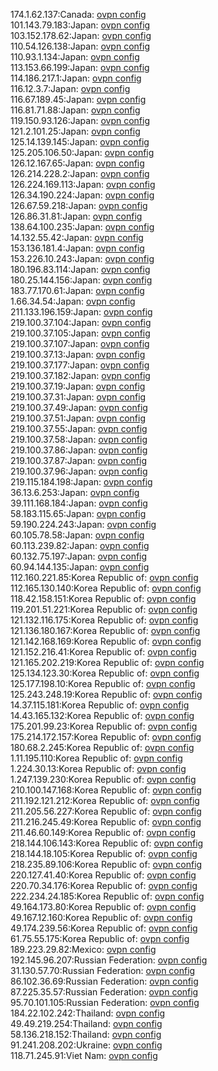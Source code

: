 174.1.62.137:Canada: [ovpn config](vpn/174_1_62_137.ovpn)  
101.143.79.183:Japan: [ovpn config](vpn/101_143_79_183.ovpn)  
103.152.178.62:Japan: [ovpn config](vpn/103_152_178_62.ovpn)  
110.54.126.138:Japan: [ovpn config](vpn/110_54_126_138.ovpn)  
110.93.1.134:Japan: [ovpn config](vpn/110_93_1_134.ovpn)  
113.153.66.199:Japan: [ovpn config](vpn/113_153_66_199.ovpn)  
114.186.217.1:Japan: [ovpn config](vpn/114_186_217_1.ovpn)  
116.12.3.7:Japan: [ovpn config](vpn/116_12_3_7.ovpn)  
116.67.189.45:Japan: [ovpn config](vpn/116_67_189_45.ovpn)  
116.81.71.88:Japan: [ovpn config](vpn/116_81_71_88.ovpn)  
119.150.93.126:Japan: [ovpn config](vpn/119_150_93_126.ovpn)  
121.2.101.25:Japan: [ovpn config](vpn/121_2_101_25.ovpn)  
125.14.139.145:Japan: [ovpn config](vpn/125_14_139_145.ovpn)  
125.205.106.50:Japan: [ovpn config](vpn/125_205_106_50.ovpn)  
126.12.167.65:Japan: [ovpn config](vpn/126_12_167_65.ovpn)  
126.214.228.2:Japan: [ovpn config](vpn/126_214_228_2.ovpn)  
126.224.169.113:Japan: [ovpn config](vpn/126_224_169_113.ovpn)  
126.34.190.224:Japan: [ovpn config](vpn/126_34_190_224.ovpn)  
126.67.59.218:Japan: [ovpn config](vpn/126_67_59_218.ovpn)  
126.86.31.81:Japan: [ovpn config](vpn/126_86_31_81.ovpn)  
138.64.100.235:Japan: [ovpn config](vpn/138_64_100_235.ovpn)  
14.132.55.42:Japan: [ovpn config](vpn/14_132_55_42.ovpn)  
153.136.181.4:Japan: [ovpn config](vpn/153_136_181_4.ovpn)  
153.226.10.243:Japan: [ovpn config](vpn/153_226_10_243.ovpn)  
180.196.83.114:Japan: [ovpn config](vpn/180_196_83_114.ovpn)  
180.25.144.156:Japan: [ovpn config](vpn/180_25_144_156.ovpn)  
183.77.170.61:Japan: [ovpn config](vpn/183_77_170_61.ovpn)  
1.66.34.54:Japan: [ovpn config](vpn/1_66_34_54.ovpn)  
211.133.196.159:Japan: [ovpn config](vpn/211_133_196_159.ovpn)  
219.100.37.104:Japan: [ovpn config](vpn/219_100_37_104.ovpn)  
219.100.37.105:Japan: [ovpn config](vpn/219_100_37_105.ovpn)  
219.100.37.107:Japan: [ovpn config](vpn/219_100_37_107.ovpn)  
219.100.37.13:Japan: [ovpn config](vpn/219_100_37_13.ovpn)  
219.100.37.177:Japan: [ovpn config](vpn/219_100_37_177.ovpn)  
219.100.37.182:Japan: [ovpn config](vpn/219_100_37_182.ovpn)  
219.100.37.19:Japan: [ovpn config](vpn/219_100_37_19.ovpn)  
219.100.37.31:Japan: [ovpn config](vpn/219_100_37_31.ovpn)  
219.100.37.49:Japan: [ovpn config](vpn/219_100_37_49.ovpn)  
219.100.37.51:Japan: [ovpn config](vpn/219_100_37_51.ovpn)  
219.100.37.55:Japan: [ovpn config](vpn/219_100_37_55.ovpn)  
219.100.37.58:Japan: [ovpn config](vpn/219_100_37_58.ovpn)  
219.100.37.86:Japan: [ovpn config](vpn/219_100_37_86.ovpn)  
219.100.37.87:Japan: [ovpn config](vpn/219_100_37_87.ovpn)  
219.100.37.96:Japan: [ovpn config](vpn/219_100_37_96.ovpn)  
219.115.184.198:Japan: [ovpn config](vpn/219_115_184_198.ovpn)  
36.13.6.253:Japan: [ovpn config](vpn/36_13_6_253.ovpn)  
39.111.168.184:Japan: [ovpn config](vpn/39_111_168_184.ovpn)  
58.183.115.65:Japan: [ovpn config](vpn/58_183_115_65.ovpn)  
59.190.224.243:Japan: [ovpn config](vpn/59_190_224_243.ovpn)  
60.105.78.58:Japan: [ovpn config](vpn/60_105_78_58.ovpn)  
60.113.239.82:Japan: [ovpn config](vpn/60_113_239_82.ovpn)  
60.132.75.197:Japan: [ovpn config](vpn/60_132_75_197.ovpn)  
60.94.144.135:Japan: [ovpn config](vpn/60_94_144_135.ovpn)  
112.160.221.85:Korea Republic of: [ovpn config](vpn/112_160_221_85.ovpn)  
112.165.130.140:Korea Republic of: [ovpn config](vpn/112_165_130_140.ovpn)  
118.42.158.151:Korea Republic of: [ovpn config](vpn/118_42_158_151.ovpn)  
119.201.51.221:Korea Republic of: [ovpn config](vpn/119_201_51_221.ovpn)  
121.132.116.175:Korea Republic of: [ovpn config](vpn/121_132_116_175.ovpn)  
121.136.180.167:Korea Republic of: [ovpn config](vpn/121_136_180_167.ovpn)  
121.142.168.169:Korea Republic of: [ovpn config](vpn/121_142_168_169.ovpn)  
121.152.216.41:Korea Republic of: [ovpn config](vpn/121_152_216_41.ovpn)  
121.165.202.219:Korea Republic of: [ovpn config](vpn/121_165_202_219.ovpn)  
125.134.123.30:Korea Republic of: [ovpn config](vpn/125_134_123_30.ovpn)  
125.177.198.10:Korea Republic of: [ovpn config](vpn/125_177_198_10.ovpn)  
125.243.248.19:Korea Republic of: [ovpn config](vpn/125_243_248_19.ovpn)  
14.37.115.181:Korea Republic of: [ovpn config](vpn/14_37_115_181.ovpn)  
14.43.165.132:Korea Republic of: [ovpn config](vpn/14_43_165_132.ovpn)  
175.201.99.23:Korea Republic of: [ovpn config](vpn/175_201_99_23.ovpn)  
175.214.172.157:Korea Republic of: [ovpn config](vpn/175_214_172_157.ovpn)  
180.68.2.245:Korea Republic of: [ovpn config](vpn/180_68_2_245.ovpn)  
1.11.195.110:Korea Republic of: [ovpn config](vpn/1_11_195_110.ovpn)  
1.224.30.13:Korea Republic of: [ovpn config](vpn/1_224_30_13.ovpn)  
1.247.139.230:Korea Republic of: [ovpn config](vpn/1_247_139_230.ovpn)  
210.100.147.168:Korea Republic of: [ovpn config](vpn/210_100_147_168.ovpn)  
211.192.121.212:Korea Republic of: [ovpn config](vpn/211_192_121_212.ovpn)  
211.205.56.227:Korea Republic of: [ovpn config](vpn/211_205_56_227.ovpn)  
211.216.245.49:Korea Republic of: [ovpn config](vpn/211_216_245_49.ovpn)  
211.46.60.149:Korea Republic of: [ovpn config](vpn/211_46_60_149.ovpn)  
218.144.106.143:Korea Republic of: [ovpn config](vpn/218_144_106_143.ovpn)  
218.144.18.105:Korea Republic of: [ovpn config](vpn/218_144_18_105.ovpn)  
218.235.89.106:Korea Republic of: [ovpn config](vpn/218_235_89_106.ovpn)  
220.127.41.40:Korea Republic of: [ovpn config](vpn/220_127_41_40.ovpn)  
220.70.34.176:Korea Republic of: [ovpn config](vpn/220_70_34_176.ovpn)  
222.234.24.185:Korea Republic of: [ovpn config](vpn/222_234_24_185.ovpn)  
49.164.173.80:Korea Republic of: [ovpn config](vpn/49_164_173_80.ovpn)  
49.167.12.160:Korea Republic of: [ovpn config](vpn/49_167_12_160.ovpn)  
49.174.239.56:Korea Republic of: [ovpn config](vpn/49_174_239_56.ovpn)  
61.75.55.175:Korea Republic of: [ovpn config](vpn/61_75_55_175.ovpn)  
189.223.29.82:Mexico: [ovpn config](vpn/189_223_29_82.ovpn)  
192.145.96.207:Russian Federation: [ovpn config](vpn/192_145_96_207.ovpn)  
31.130.57.70:Russian Federation: [ovpn config](vpn/31_130_57_70.ovpn)  
86.102.36.69:Russian Federation: [ovpn config](vpn/86_102_36_69.ovpn)  
87.225.35.57:Russian Federation: [ovpn config](vpn/87_225_35_57.ovpn)  
95.70.101.105:Russian Federation: [ovpn config](vpn/95_70_101_105.ovpn)  
184.22.102.242:Thailand: [ovpn config](vpn/184_22_102_242.ovpn)  
49.49.219.254:Thailand: [ovpn config](vpn/49_49_219_254.ovpn)  
58.136.218.152:Thailand: [ovpn config](vpn/58_136_218_152.ovpn)  
91.241.208.202:Ukraine: [ovpn config](vpn/91_241_208_202.ovpn)  
118.71.245.91:Viet Nam: [ovpn config](vpn/118_71_245_91.ovpn)  
